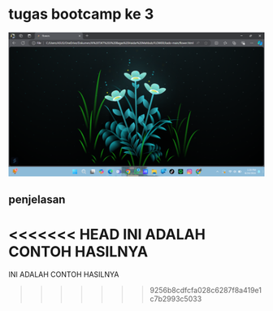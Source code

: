 # tugas bootcamp ke 3

![Alt text](ss.png?raw=true "gambar")

## penjelasan
<<<<<<< HEAD
INI ADALAH CONTOH HASILNYA
=======
INI ADALAH CONTOH HASILNYA
>>>>>>> 9256b8cdfcfa028c6287f8a419e1c7b2993c5033

